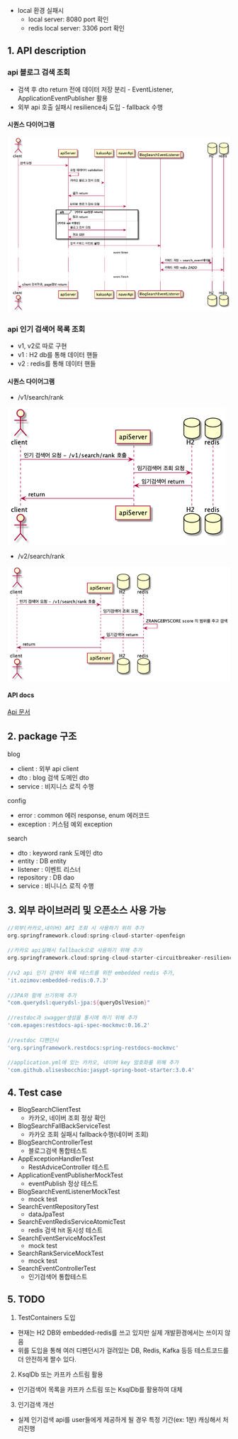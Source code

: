 - local 환경 실패시
    - local server: 8080 port 확인
    - redis local server: 3306 port 확인

## 1. API description

### api 블로그 검색 조회
- 검색 후 dto return 전에 데이터 저장 분리 - EventListener, ApplicationEventPublisher 활용
- 외부 api 호출 실패시 resilience4j 도입 - fallback 수행


#### 시퀀스 다이어그램
![image info](./blogSearch.png)

### api 인기 검색어 목록 조회
- v1, v2로 따로 구현
- v1 : H2 db를 통해 데이터 핸들
- v2 : redis를 통해 데이터 핸들

#### 시퀀스 다이어그램

- /v1/search/rank

![image info](./v1keywordRank.png)

- /v2/search/rank

![image info](./v2keywordRank.png)


#### API docs
[ Api 문서 ](https://htmlpreview.github.io/?https://github.com/greenpkj/greenpkj/blob/master/apidocs.html)

## 2. package 구조

blog
- client : 외부 api client
- dto : blog 검색 도메인 dto
- service : 비지니스 로직 수행

config
- error : common 에러 response, enum 에러코드
- exception : 커스텀 예외 exception

search
- dto : keyword rank 도메인 dto
- entity : DB entity
- listener : 이벤트 리스너 
- repository : DB dao
- service : 비니니스 로직 수행


## 3. 외부 라이브러리 및 오픈소스 사용 가능 
```gradle
//외부(카카오,네이버) API 조회 시 사용하기 위히 추가
org.springframework.cloud:spring-cloud-starter-openfeign

//카카오 api실패시 fallback으로 사용하기 위해 추가
org.springframework.cloud:spring-cloud-starter-circuitbreaker-resilience4j

//v2 api 인기 검색어 목록 테스트를 위한 embedded redis 추가,
'it.ozimov:embedded-redis:0.7.3'

//JPA와 함께 쓰기위해 추가
"com.querydsl:querydsl-jpa:${queryDslVesion}"

//restdoc과 swagger생성을 통시에 하기 위해 추가
'com.epages:restdocs-api-spec-mockmvc:0.16.2'

//restdoc 디펜던시
'org.springframework.restdocs:spring-restdocs-mockmvc'

//application.yml에 있는 카카오, 네이버 key 암호화를 위해 추가
'com.github.ulisesbocchio:jasypt-spring-boot-starter:3.0.4'

```

## 4. Test case

- BlogSearchClientTest
  - 카카오, 네이버 조회 정상 확인
- BlogSearchFallBackServiceTest
  - 카카오 조회 실패시 fallback수행(네이버 조회)
- BlogSearchControllerTest
  - 블로그검색 통합테스트
- AppExceptionHandlerTest
  - RestAdviceController 테스트
- ApplicationEventPublisherMockTest
  - eventPublish 정상 테스트
- BlogSearchEventListenerMockTest
  - mock test
- SearchEventRepositoryTest
  - dataJpaTest
- SearchEventRedisServiceAtomicTest
  - redis 검색 hit 동시성 테스트
- SearchEventServiceMockTest
  - mock test
- SearchRankServiceMockTest
  - mock test
- SearchEventControllerTest
  - 인기검색어 통합테스트

## 5. TODO
1. TestContainers 도입
- 현재는 H2 DB와 embedded-redis를 쓰고 있지만 실제 개발환경에서는 쓰이지 않음
- 위를 도입을 통해 여러 디펜던시가 걸려있는 DB, Redis, Kafka 등등 테스트코드를 더 안전하게 짤수 있다.

2. KsqlDb 또는 카프카 스트림 활용
- 인기검색어 목록을 카프카 스트림 또는 KsqlDb를 활용하여 대체

3. 인기검색 개선
- 실제 인기검색 api를 user들에게 제공하게 될 경우 특정 기간(ex: 1분) 캐싱해서 처리진행
